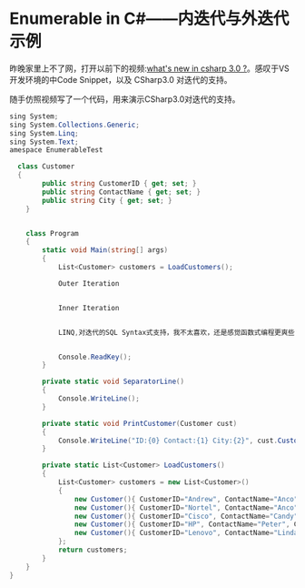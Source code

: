 Enumerable in C#——内迭代与外迭代示例
===================

昨晚家里上不了网，打开以前下的视频:[what's new in csharp 3.0 ?](http://channel9.msdn.com/posts/DavidAiken/VS2008-Training-Kit-Whats-new-in-C-30/)。感叹于VS开发环境的中Code Snippet，以及 CSharp3.0 对迭代的支持。

随手仿照视频写了一个代码，用来演示CSharp3.0对迭代的支持。

```csharp
sing System;
sing System.Collections.Generic;
sing System.Linq;
sing System.Text;
amespace EnumerableTest

  class Customer
  {
        public string CustomerID { get; set; }
        public string ContactName { get; set; }
        public string City { get; set; }
    }


    class Program
    {
        static void Main(string[] args)
        {
            List<Customer> customers = LoadCustomers();

            Outer Iteration


            Inner Iteration


            LINQ,对迭代的SQL Syntax式支持，我不太喜欢，还是感觉函数式编程更爽些，更直观些


            Console.ReadKey();
        }

        private static void SeparatorLine()
        {
            Console.WriteLine();
        }

        private static void PrintCustomer(Customer cust)
        {
            Console.WriteLine("ID:{0} Contact:{1} City:{2}", cust.CustomerID.PadRight(10), cust.ContactName.PadRight(10), cust.City);
        }

        private static List<Customer> LoadCustomers()
        {
            List<Customer> customers = new List<Customer>() 
            { 
                new Customer(){ CustomerID="Andrew", ContactName="Anco", City="Hefei"},
                new Customer(){ CustomerID="Nortel", ContactName="Anco", City="Shanghai"},
                new Customer(){ CustomerID="Cisco", ContactName="Candy", City="Beijing"},
                new Customer(){ CustomerID="HP", ContactName="Peter", City="Suzhou"},
                new Customer(){ CustomerID="Lenovo", ContactName="Linda", City="Suzhou"}
            };
            return customers;
        }
    }
}
```
